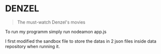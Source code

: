 # DENZEL

> The must-watch Denzel's movies

To run my programm simply run nodeamon app.js

I first modified the sandbox file to store the datas in 2 json files inside data repository when running it.
